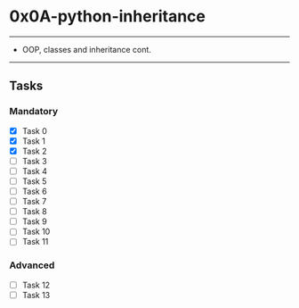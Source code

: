 # 0x0A-python-inheritance

---
* OOP, classes and inheritance cont.
---

## Tasks
### Mandatory
- [x] Task 0
- [x] Task 1
- [x] Task 2
- [ ] Task 3
- [ ] Task 4
- [ ] Task 5
- [ ] Task 6
- [ ] Task 7
- [ ] Task 8
- [ ] Task 9
- [ ] Task 10
- [ ] Task 11

### Advanced
- [ ] Task 12
- [ ] Task 13
